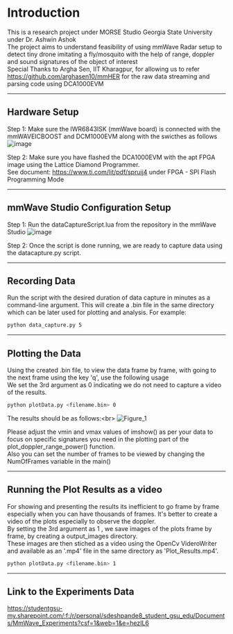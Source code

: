 # Introduction
This is a research project under MORSE Studio Georgia State University under Dr. Ashwin Ashok<br/>
The project aims to understand feasibility of using mmWave Radar setup to detect tiny drone imitating a fly/mosquito with the help of range, doppler and sound signatures of the object of interest<br/>
Special Thanks to Argha Sen, IIT Kharagpur, for allowing us to refer https://github.com/arghasen10/mmHER for the raw data streaming and parsing code using DCA1000EVM<br/>

----------------------------------------------------------------------------
## Hardware Setup
Step 1: Make sure the IWR6843ISK (mmWave board) is connected with the mmWAVEICBOOST and DCM1000EVM along with the swicthes as follows<br/>
![image](https://github.com/pvdsan/mmWaveRadar_Experiments/assets/22724124/acc04876-b1de-4abf-a143-d167ecd64a09)


Step 2: Make sure you have flashed the DCA1000EVM with the apt FPGA image using the Lattice Diamond Programmer.<br/>
See document: https://www.ti.com/lit/pdf/spruij4 under FPGA - SPI Flash Programming Mode

--------------------------------------------------------------------------------------------------------

## mmWave Studio Configuration Setup
Step 1: Run the dataCaptureScript.lua from the repository in the mmWave Studio
![image](https://github.com/pvdsan/mmWaveRadar_Experiments/assets/22724124/674d52f2-fef8-4baa-93cd-53734ee2757c)

Step 2: Once the script is done running, we are ready to capture data using the datacapture.py script.

-----------------------------------------------------------------------------

## Recording Data

Run the script with the desired duration of data capture in minutes as a command-line argument.
This will create a .bin file in the same directory which can be later used for plotting and analysis.
For example:

```bash
python data_capture.py 5
```


----------------------------------------------------------------------------

## Plotting the Data

Using the created .bin file, to view the data frame by frame, with going to the next frame using the key 'q', use the following usage<br/>
We set the 3rd argument as 0 indicating we do not need to capture a video of the results.

```bash
python plotData.py <filename.bin> 0 
``` 
The results should be as follows:<br\>
![Figure_1](https://github.com/pvdsan/mmWaveRadar_Experiments/assets/22724124/7ed59df4-a755-4ef3-a20a-03615cd20594)

Please adjust the vmin and vmax values of imshow() as per your data to focus on specific signatures you need in the plotting part of the plot_doppler_range_power() function.<br/>
Also you can set the number of frames to be viewed by changing the NumOfFrames variable in the main()

----------------------------------------------------------------------------

## Running the Plot Results as a video

For showing and presenting the results its inefficient to go frame by frame especially when you can have thousands of frames. It's better to create a video of the plots especially to observe the doppler.<br/>
By setting the 3rd argument as 1 , we save images of the plots frame by frame, by creating a output_images directory.<br/>
These images are then stiched as a video using the OpenCv VideroWriter and available as an '.mp4' file in the same directory as 'Plot_Results.mp4'. <br/>

```bash
python plotData.py <filename.bin> 1 
```
--------------------------------------------------------------------------------

## Link to the Experiments Data

https://studentgsu-my.sharepoint.com/:f:/r/personal/sdeshpande8_student_gsu_edu/Documents/MmWave_Experiments?csf=1&web=1&e=hezIL6


